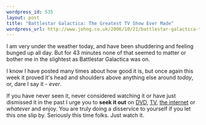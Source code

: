 ```yaml
--- 
wordpress_id: 535
layout: post
title: "Battlestar Galactica: The Greatest TV Show Ever Made"
wordpress_url: http://www.johng.co.uk/2006/10/21/battlestar-galactica-the-greatest-tv-show-ever-made/
---
```

I am very under the weather today, and have been shuddering and feeling bunged up all day. But for 43 minutes none of that seemed to matter or bother me in the slightest as Battlestar Galactica was on.

I know I have posted many times about how good it is, but once again this week it proved it's head and shoulders above anything else around <em>today</em>, or, dare I say it - <em>ever</em>.

If you have never seen it, never considered watching it or have just dismissed it in the past I urge you to **seek it out** on <a href="http://battlestargalacticadvd.com/">DVD</a>, <a href="http://www.scifi.com/battlestar/">TV</a>, <a href="http://phobos.apple.com/WebObjects/MZStore.woa/wa/viewTVSeason?id=200852806&s=143441">the internet</a> or <em>whatever </em>and enjoy. You are truly doing a disservice to yourself if you let this one slip by. Seriously this time folks. Just watch it.
